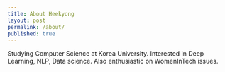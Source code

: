 ```yaml
---
title: About Heekyong
layout: post
permalink: /about/
published: true
---
```


Studying Computer Science at Korea University.
Interested in Deep Learning, NLP, Data science.
Also enthusiastic on WomenInTech issues.

